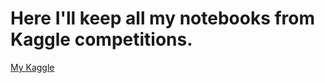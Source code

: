 # Here I'll keep all my notebooks from Kaggle competitions. 

[My Kaggle](https://www.kaggle.com/jpnjyr)
